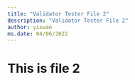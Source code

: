 ```yaml
---
title: "Validator Tester File 2"
description: "Validator Tester File 2"
author: yiswan
ms.date: 04/06/2022
---
```


# This is file 2